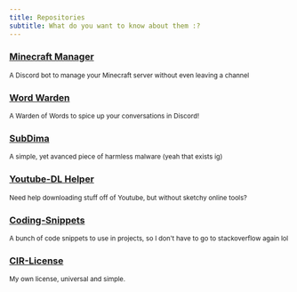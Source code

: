 ```yaml
---
title: Repositories
subtitle: What do you want to know about them :?
---
```


<!-- THIS SITE IS LICENSED UNDER THE CIR-LICENSE. FOR MORE INFO VISIT https://github.com/Yuri010/CIR-License/
ORIGINAL CAN BE FOUND AT https://github.com/Yuri010/CIR-License/blob/main/License.md -->

### [Minecraft Manager](https://yuri010.github.io/repositories/minecraft-manager)
<sup>A Discord bot to manage your Minecraft server without even leaving a channel</sup>

### [Word Warden](https://yuri010.github.io/repositories/wordwarden)
<sup>A Warden of Words to spice up your conversations in Discord!</sup>

### [SubDima](https://yuri010.github.io/repositories/subdima)
<sup>A simple, yet avanced piece of harmless malware (yeah that exists ig)</sup>

### [Youtube-DL Helper](https://yuri010.github.io/repositories/ytdl-helper)
<sup>Need help downloading stuff off of Youtube, but without sketchy online tools?</sup>

### [Coding-Snippets](https://yuri010.github.io/repositories/coding-snippets)
<sup>A bunch of code snippets to use in projects, so I don't have to go to stackoverflow again lol</sup>

### [CIR-License](https://yuri010.github.io/repositories/cir-license)
<sup>My own license, universal and simple.</sup>
